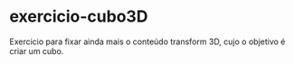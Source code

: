 # exercicio-cubo3D
Exercicio para fixar ainda mais o conteúdo transform 3D, cujo o objetivo é criar um cubo.
